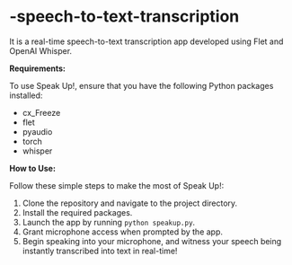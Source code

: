 # -speech-to-text-transcription


It is a real-time speech-to-text transcription app developed using Flet and OpenAI Whisper.

 **Requirements:**

To use Speak Up!, ensure that you have the following Python packages installed:

- cx_Freeze
- flet
- pyaudio
- torch 
- whisper

**How to Use:**

Follow these simple steps to make the most of Speak Up!:

1. Clone the repository and navigate to the project directory.
1. Install the required packages.
1. Launch the app by running `python speakup.py`.
1. Grant microphone access when prompted by the app.
1. Begin speaking into your microphone, and witness your speech being instantly transcribed into text in real-time!
